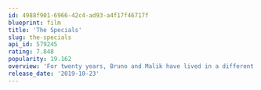 ```yaml
---
id: 4988f901-6966-42c4-ad93-a4f17f46717f
blueprint: film
title: 'The Specials'
slug: the-specials
api_id: 579245
rating: 7.848
popularity: 19.162
overview: 'For twenty years, Bruno and Malik have lived in a different world—the world of autistic children and teens. In charge of two separate nonprofit organizations (The Hatch & The Shelter), they train young people from underprivileged areas to be caregivers for extreme cases that have been refused by all other institutions. It’s an exceptional partnership, outside of traditional settings, for some quite extraordinary characters.'
release_date: '2019-10-23'
---
```

